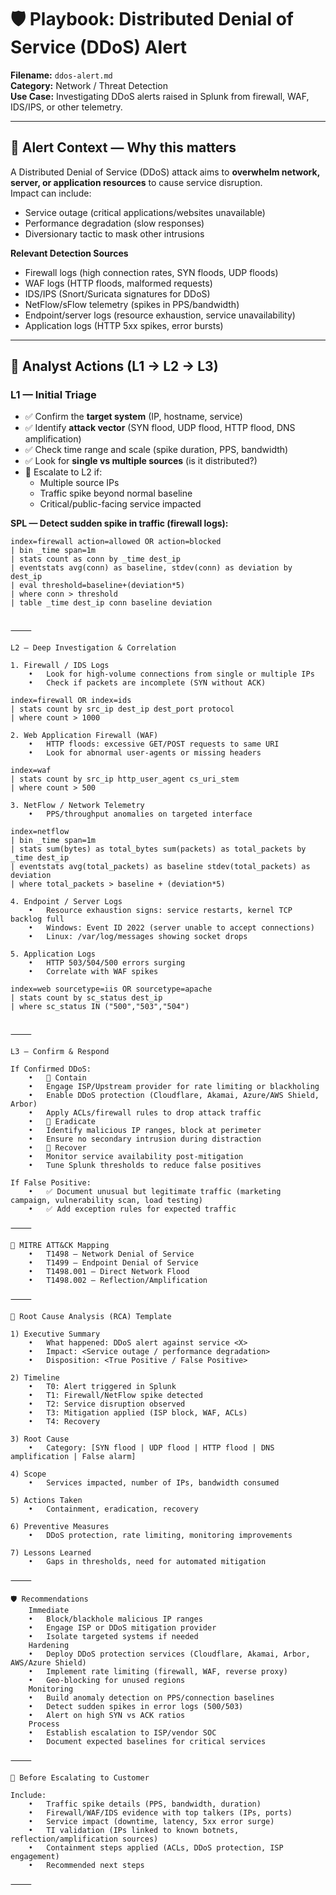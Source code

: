 # 🛡️ Playbook: Distributed Denial of Service (DDoS) Alert

**Filename:** `ddos-alert.md`  
**Category:** Network / Threat Detection  
**Use Case:** Investigating DDoS alerts raised in Splunk from firewall, WAF, IDS/IPS, or other telemetry.

---

## 🎯 Alert Context — Why this matters
A Distributed Denial of Service (DDoS) attack aims to **overwhelm network, server, or application resources** to cause service disruption.  
Impact can include:
- Service outage (critical applications/websites unavailable)  
- Performance degradation (slow responses)  
- Diversionary tactic to mask other intrusions  

**Relevant Detection Sources**
- Firewall logs (high connection rates, SYN floods, UDP floods)  
- WAF logs (HTTP floods, malformed requests)  
- IDS/IPS (Snort/Suricata signatures for DDoS)  
- NetFlow/sFlow telemetry (spikes in PPS/bandwidth)  
- Endpoint/server logs (resource exhaustion, service unavailability)  
- Application logs (HTTP 5xx spikes, error bursts)

---

## 🧭 Analyst Actions (L1 → L2 → L3)

### L1 — Initial Triage
- ✅ Confirm the **target system** (IP, hostname, service)  
- ✅ Identify **attack vector** (SYN flood, UDP flood, HTTP flood, DNS amplification)  
- ✅ Check time range and scale (spike duration, PPS, bandwidth)  
- ✅ Look for **single vs multiple sources** (is it distributed?)  
- 🚩 Escalate to L2 if:
  - Multiple source IPs  
  - Traffic spike beyond normal baseline  
  - Critical/public-facing service impacted  

**SPL — Detect sudden spike in traffic (firewall logs):**
```spl
index=firewall action=allowed OR action=blocked
| bin _time span=1m
| stats count as conn by _time dest_ip
| eventstats avg(conn) as baseline, stdev(conn) as deviation by dest_ip
| eval threshold=baseline+(deviation*5)
| where conn > threshold
| table _time dest_ip conn baseline deviation


⸻

L2 — Deep Investigation & Correlation

1. Firewall / IDS Logs
	•	Look for high-volume connections from single or multiple IPs
	•	Check if packets are incomplete (SYN without ACK)

index=firewall OR index=ids
| stats count by src_ip dest_ip dest_port protocol
| where count > 1000

2. Web Application Firewall (WAF)
	•	HTTP floods: excessive GET/POST requests to same URI
	•	Look for abnormal user-agents or missing headers

index=waf
| stats count by src_ip http_user_agent cs_uri_stem
| where count > 500

3. NetFlow / Network Telemetry
	•	PPS/throughput anomalies on targeted interface

index=netflow
| bin _time span=1m
| stats sum(bytes) as total_bytes sum(packets) as total_packets by _time dest_ip
| eventstats avg(total_packets) as baseline stdev(total_packets) as deviation
| where total_packets > baseline + (deviation*5)

4. Endpoint / Server Logs
	•	Resource exhaustion signs: service restarts, kernel TCP backlog full
	•	Windows: Event ID 2022 (server unable to accept connections)
	•	Linux: /var/log/messages showing socket drops

5. Application Logs
	•	HTTP 503/504/500 errors surging
	•	Correlate with WAF spikes

index=web sourcetype=iis OR sourcetype=apache
| stats count by sc_status dest_ip
| where sc_status IN ("500","503","504")


⸻

L3 — Confirm & Respond

If Confirmed DDoS:
	•	🛑 Contain
	•	Engage ISP/Upstream provider for rate limiting or blackholing
	•	Enable DDoS protection (Cloudflare, Akamai, Azure/AWS Shield, Arbor)
	•	Apply ACLs/firewall rules to drop attack traffic
	•	🔎 Eradicate
	•	Identify malicious IP ranges, block at perimeter
	•	Ensure no secondary intrusion during distraction
	•	🔁 Recover
	•	Monitor service availability post-mitigation
	•	Tune Splunk thresholds to reduce false positives

If False Positive:
	•	✅ Document unusual but legitimate traffic (marketing campaign, vulnerability scan, load testing)
	•	✅ Add exception rules for expected traffic

⸻

🧩 MITRE ATT&CK Mapping
	•	T1498 – Network Denial of Service
	•	T1499 – Endpoint Denial of Service
	•	T1498.001 – Direct Network Flood
	•	T1498.002 – Reflection/Amplification

⸻

📝 Root Cause Analysis (RCA) Template

1) Executive Summary
	•	What happened: DDoS alert against service <X>
	•	Impact: <Service outage / performance degradation>
	•	Disposition: <True Positive / False Positive>

2) Timeline
	•	T0: Alert triggered in Splunk
	•	T1: Firewall/NetFlow spike detected
	•	T2: Service disruption observed
	•	T3: Mitigation applied (ISP block, WAF, ACLs)
	•	T4: Recovery

3) Root Cause
	•	Category: [SYN flood | UDP flood | HTTP flood | DNS amplification | False alarm]

4) Scope
	•	Services impacted, number of IPs, bandwidth consumed

5) Actions Taken
	•	Containment, eradication, recovery

6) Preventive Measures
	•	DDoS protection, rate limiting, monitoring improvements

7) Lessons Learned
	•	Gaps in thresholds, need for automated mitigation

⸻

🛡 Recommendations
	Immediate
	•	Block/blackhole malicious IP ranges
	•	Engage ISP or DDoS mitigation provider
	•	Isolate targeted systems if needed
	Hardening
	•	Deploy DDoS protection services (Cloudflare, Akamai, Arbor, AWS/Azure Shield)
	•	Implement rate limiting (firewall, WAF, reverse proxy)
	•	Geo-blocking for unused regions
	Monitoring
	•	Build anomaly detection on PPS/connection baselines
	•	Detect sudden spikes in error logs (500/503)
	•	Alert on high SYN vs ACK ratios
	Process
	•	Establish escalation to ISP/vendor SOC
	•	Document expected baselines for critical services

⸻

📎 Before Escalating to Customer

Include:
	•	Traffic spike details (PPS, bandwidth, duration)
	•	Firewall/WAF/IDS evidence with top talkers (IPs, ports)
	•	Service impact (downtime, latency, 5xx error surge)
	•	TI validation (IPs linked to known botnets, reflection/amplification sources)
	•	Containment steps applied (ACLs, DDoS protection, ISP engagement)
	•	Recommended next steps

⸻
